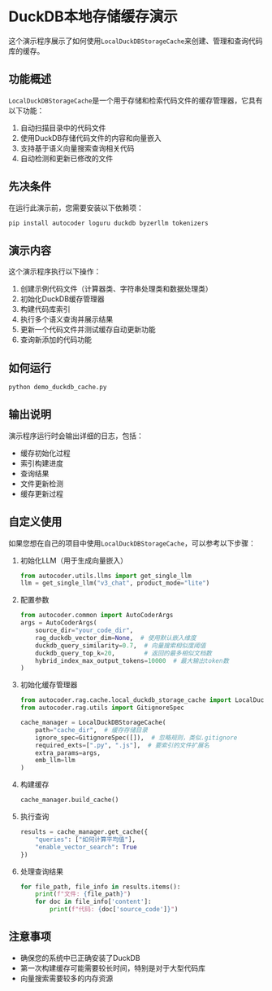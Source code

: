 # DuckDB本地存储缓存演示

这个演示程序展示了如何使用`LocalDuckDBStorageCache`来创建、管理和查询代码库的缓存。

## 功能概述

`LocalDuckDBStorageCache`是一个用于存储和检索代码文件的缓存管理器，它具有以下功能：

1. 自动扫描目录中的代码文件
2. 使用DuckDB存储代码文件的内容和向量嵌入
3. 支持基于语义向量搜索查询相关代码
4. 自动检测和更新已修改的文件

## 先决条件

在运行此演示前，您需要安装以下依赖项：

```bash
pip install autocoder loguru duckdb byzerllm tokenizers
```

## 演示内容

这个演示程序执行以下操作：

1. 创建示例代码文件（计算器类、字符串处理类和数据处理类）
2. 初始化DuckDB缓存管理器
3. 构建代码库索引
4. 执行多个语义查询并展示结果
5. 更新一个代码文件并测试缓存自动更新功能
6. 查询新添加的代码功能

## 如何运行

```bash
python demo_duckdb_cache.py
```

## 输出说明

演示程序运行时会输出详细的日志，包括：

- 缓存初始化过程
- 索引构建进度
- 查询结果
- 文件更新检测
- 缓存更新过程

## 自定义使用

如果您想在自己的项目中使用`LocalDuckDBStorageCache`，可以参考以下步骤：

1. 初始化LLM（用于生成向量嵌入）
   ```python
   from autocoder.utils.llms import get_single_llm
   llm = get_single_llm("v3_chat", product_mode="lite")
   ```

2. 配置参数
   ```python
   from autocoder.common import AutoCoderArgs
   args = AutoCoderArgs(
       source_dir="your_code_dir",
       rag_duckdb_vector_dim=None,  # 使用默认嵌入维度
       duckdb_query_similarity=0.7,  # 向量搜索相似度阈值
       duckdb_query_top_k=20,        # 返回的最多相似文档数
       hybrid_index_max_output_tokens=10000  # 最大输出token数
   )
   ```

3. 初始化缓存管理器
   ```python
   from autocoder.rag.cache.local_duckdb_storage_cache import LocalDuckDBStorageCache
   from autocoder.rag.utils import GitignoreSpec
   
   cache_manager = LocalDuckDBStorageCache(
       path="cache_dir",  # 缓存存储目录
       ignore_spec=GitignoreSpec([]),  # 忽略规则，类似.gitignore
       required_exts=[".py", ".js"],  # 要索引的文件扩展名
       extra_params=args,
       emb_llm=llm
   )
   ```

4. 构建缓存
   ```python
   cache_manager.build_cache()
   ```

5. 执行查询
   ```python
   results = cache_manager.get_cache({
       "queries": ["如何计算平均值"],
       "enable_vector_search": True
   })
   ```

6. 处理查询结果
   ```python
   for file_path, file_info in results.items():
       print(f"文件: {file_path}")
       for doc in file_info['content']:
           print(f"代码: {doc['source_code']}")
   ```

## 注意事项

- 确保您的系统中已正确安装了DuckDB
- 第一次构建缓存可能需要较长时间，特别是对于大型代码库
- 向量搜索需要较多的内存资源 